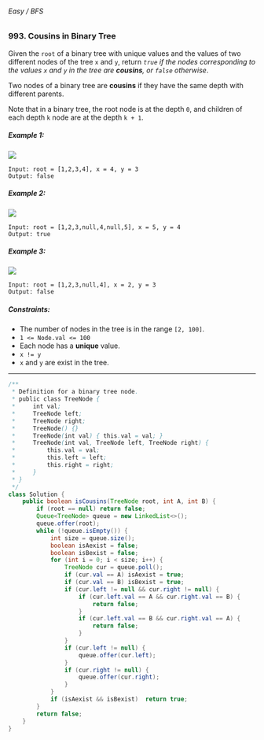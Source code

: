 ###### Easy / BFS

### 993. Cousins in Binary Tree

Given the `root` of a binary tree with unique values and the values of two different nodes of the tree `x` and `y`, return _`true` if the nodes corresponding to the values `x` and `y` in the tree are **cousins**, or `false` otherwise_.

Two nodes of a binary tree are **cousins** if they have the same depth with different parents.

Note that in a binary tree, the root node is at the depth `0`, and children of each depth `k` node are at the depth `k + 1`.

 

##### Example 1:
![](https://assets.leetcode.com/uploads/2019/02/12/q1248-01.png)
```
Input: root = [1,2,3,4], x = 4, y = 3
Output: false
```
##### Example 2:
![](https://assets.leetcode.com/uploads/2019/02/12/q1248-02.png)
```
Input: root = [1,2,3,null,4,null,5], x = 5, y = 4
Output: true
```
##### Example 3:
![](https://assets.leetcode.com/uploads/2019/02/13/q1248-03.png)
```
Input: root = [1,2,3,null,4], x = 2, y = 3
Output: false
``` 

##### Constraints:

- The number of nodes in the tree is in the range `[2, 100]`.
- `1 <= Node.val <= 100`
- Each node has a **unique** value.
- `x != y`
- `x` and `y` are exist in the tree.

***

```java
/**
 * Definition for a binary tree node.
 * public class TreeNode {
 *     int val;
 *     TreeNode left;
 *     TreeNode right;
 *     TreeNode() {}
 *     TreeNode(int val) { this.val = val; }
 *     TreeNode(int val, TreeNode left, TreeNode right) {
 *         this.val = val;
 *         this.left = left;
 *         this.right = right;
 *     }
 * }
 */
class Solution {
    public boolean isCousins(TreeNode root, int A, int B) {
        if (root == null) return false;
        Queue<TreeNode> queue = new LinkedList<>();
        queue.offer(root);
        while (!queue.isEmpty()) {
            int size = queue.size();
            boolean isAexist = false;		
            boolean isBexist = false;		
            for (int i = 0; i < size; i++) {
                TreeNode cur = queue.poll();
                if (cur.val == A) isAexist = true;
                if (cur.val == B) isBexist = true;
                if (cur.left != null && cur.right != null) { 
                    if (cur.left.val == A && cur.right.val == B) { 
                        return false;
                    }
                    if (cur.left.val == B && cur.right.val == A) { 
                        return false;
                    }
                }
                if (cur.left != null) {
                    queue.offer(cur.left);
                }
                if (cur.right != null) {
                    queue.offer(cur.right);
                }
            }
            if (isAexist && isBexist)  return true;
        }
        return false;
    }
}
```
